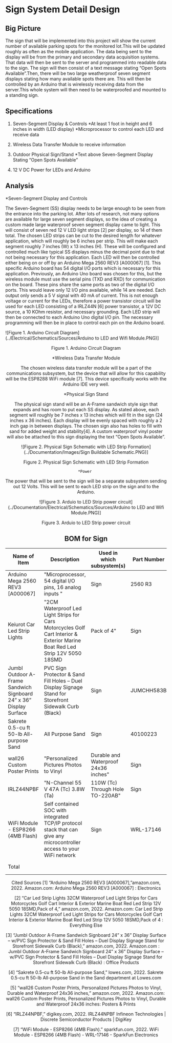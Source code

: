 # Sign System Detail Design


## Big Picture

The sign that will be implemented into this project will show the current number of available parking spots for the monitored lot.This will be updated roughly as often as the mobile application. The data being sent to the display will be from the primary and secondary data acquisition systems. That data will then be sent to the server and programmed into readable data to the sign. The sign will then consist of a text message stating “Open Spots Available”.Then, there will be two large weatherproof seven segment displays stating how many available spots there are. This will then be controlled by an Arduino that is wirelessly receiving data from the server.This whole system will then need to be waterproofed and mounted to a standing sign.

## Specifications

1. Seven-Segment Display & Controls
  *At least 1 foot in height and 6 inches in width (LED display)
  *Microprocessor to control each LED and receive data

2. Wireless Data Transfer Module to receive information

3. Outdoor Physical Sign/Stand
  *Text above Seven-Segment Display Stating “Open Spots Available”

4. 12 V DC Power for LEDs and Arduino

## Analysis
	
  *Seven-Segment Display and Controls

The Seven-Segment (SS) display needs to be large enough to be seen from the entrance into the parking lot. After lots of research, not many options are available for large seven segment displays, so the idea of creating a custom made large waterproof seven segment display came to light. This will consist of seven red 12 V LED light strips [2] per display, so 14 of them total. The chosen LED strips can be cut to the desired length for whatever application, which will roughly be 6 inches per strip. This will make each segment roughly 7 inches (W) x 13 inches (H). These will be configured and controlled much like typical SS displays minus the decimal point due to that not being necessary for this application. Each LED will then be controlled either being on or off by an Arduino Mega 2560 REV3 [A000067] [1]. This specific Arduino board has 54 digital I/O ports which is necessary for this application. Previously, an Arduino Uno board was chosen for this, but the wireless module must use the serial pins (TXD and RXD) for communication on the board. These pins share the same ports as two of the digital I/O ports. This would leave only 12 I/O pins available, while 14 are needed. Each output only sends a 5 V signal with 40 mA of current. This is not enough voltage or current for the LEDs, therefore a power transistor circuit will be used for each LED consisting of a IRLZ44N [6] power transistor, a 12V DC source, a 10 KOhm resistor, and necessary grounding. Each LED strip will then be connected to each Arduino Uno digital I/O pin. The necessary programming will then be in place to control each pin on the Arduino board.

![Figure 1. Arduino Circuit Diagram](../Electrical/Schematics/Sources/Arduino to LED and Wifi Module.PNG)]
<div align="center"> Figure 1. Arduino Circuit Diagram
<br />

  *Wireless Data Transfer Module

The chosen wireless data transfer module will be a part of the communications subsystem, but the device that will allow for this capability will be the ESP8288 WiFi module [7]. This device specifically works with the Arduino IDE very well. 



  *Physical Sign Stand	

The physical sign stand will be an A-Frame sandwich style sign that expands and has room to put each SS display. As stated above, each segment will roughly be 7 inches x 13 inches which will fit in the sign (24 inches x 36 inches). Each display will be evenly spaced with roughly a 2 inch gap in between displays. The chosen sign also has holes to fill with sand for added weight and stability[4]. A custom waterproof vinyl poster will also be attached to this sign displaying the text “Open Spots Available”. 

![Figure 2. Physical Sign Schematic with LED Strip Formation](../Documentation/Images/Sign Buildable Schematic.PNG)]
<div align="center"> Figure 2. Physical Sign Schematic with LED Strip Formation
<br />

	*Power 

The power that will be sent to the sign will be a separate subsystem sending out 12 Volts. This will be sent to each LED strip on the sign and to the Arduino. 

![Figure 3. Arduio to LED Strip power circuit](../Documentation/Electrical/Schematics/Sources/Arduino to LED and Wifi Module.PNG)]
<div align="center"> Figure 3. Arduio to LED Strip power circuit
<br />

## BOM for Sign

| Name of Item | Description | Used in which subsystem(s) | Part Number | Manufacturer | Quantity |    Price   | Total |
| ------------ | ----------- | -------------------------- | ----------- | ------------ | -------- | ---------- | ----- |
|Arduino Mega 2560 REV3 [A000067]|     "Microprocessor, 54 digital I/O pins, 16 analog inputs "|     Sign|     2560 R3|     Arduino|     1|     $48.40|     $48.40|
|Keiurot Car Led Strip Lights|     "2CM Waterproof Led Light Strips for Cars Motorcycles Golf Cart Interior & Exterior Marine Boat Red Led Strip 12V 5050 18SMD|      Pack of 4"|     Sign|     4P-MDLEST0011-R|     Keiurot|     4|     $12.69|     $50.76|
|Jumbl Outdoor A-Frame Sandwich Signboard 24” x 36” Display Surface|     PVC Sign Protector & Sand Fill Holes – Duel Display Signage Stand for Storefront Sidewalk Curb (Black)|     Sign|     JUMCHH583B|     Jumbl|     1|     $129.99|     $129.99|
|Sakrete 0.5-cu ft 50-lb All-purpose Sand|     All Purpose Sand|     Sign|     40100223|     Sakrete|     1|     $5.48|     $5.48|
|wall26 Custom Poster Prints|     "Personalized Pictures Photos to Vinyl|      Durable and Waterproof 24x36 inches"|     Sign|     PPP-CUSTOM-24x36|     wall26|     1|     $22.99|     $22.99|
|IRLZ44NPBF|     "N-Channel 55 V 47A (Tc) 3.8W (Ta)|      110W (Tc) Through Hole TO-220AB"|     Sign|     IRLZ44NPBF|     Infineon Technologies|     14|     $1.52|     $21.28|
|WiFi Module - ESP8266 (4MB Flash)|      Self contained SOC with integrated TCP/IP protocol stack that can give any microcontroller access to your WiFi network|     Sign|     WRL-17146|     Sparkfun|     1|     $7.50|     $7.50|
|Total|     |     |     |     Total Components|     23|     Total Cost|     $286.48|


Cited Sources
 [1] “Arduino Mega 2560 REV3 [A000067],”amazon.com, 2022.
Amazon.com: Arduino Mega 2560 REV3 [A000067] : Electronics

[2] “Car Led Strip Lights 32CM Waterproof Led Light Strips for Cars Motorcycles Golf Cart Interior & Exterior Marine Boat Red Led Strip 12V 5050 18SMD,Pack of 4,” amazon.com, 2022.
Amazon.com: Car Led Strip Lights 32CM Waterproof Led Light Strips for Cars Motorcycles Golf Cart Interior & Exterior Marine Boat Red Led Strip 12V 5050 18SMD,Pack of 4 : Everything Else

[3] “Jumbl Outdoor A-Frame Sandwich Signboard 24” x 36” Display Surface – w/PVC Sign Protector & Sand Fill Holes – Duel Display Signage Stand for Storefront Sidewalk Curb (Black),” amazon.com, 2022.
Amazon.com : Jumbl Outdoor A-Frame Sandwich Signboard 24” x 36” Display Surface – w/PVC Sign Protector & Sand Fill Holes – Duel Display Signage Stand for Storefront Sidewalk Curb (Black) : Office Products

[4] “Sakrete  0.5-cu ft 50-lb All-purpose Sand,” lowes.com, 2022.
Sakrete 0.5-cu ft 50-lb All-purpose Sand in the Sand department at Lowes.com

[5] “wall26 Custom Poster Prints, Personalized Pictures Photos to Vinyl, Durable and Waterproof 24x36 inches,” amazon.com, 2022.
Amazon.com: wall26 Custom Poster Prints, Personalized Pictures Photos to Vinyl, Durable and Waterproof 24x36 inches: Posters & Prints

[6] “IRLZ44NPBF,” digikey.com, 2022.
IRLZ44NPBF Infineon Technologies | Discrete Semiconductor Products | DigiKey

[7] “WiFi Module - ESP8266 (4MB Flash).” sparkfun.com, 2022.
WiFi Module - ESP8266 (4MB Flash) - WRL-17146 - SparkFun Electronics
